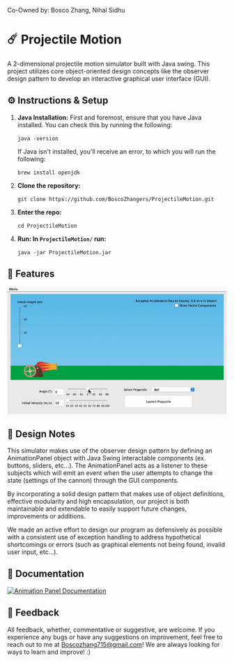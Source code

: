 Co-Owned by: Bosco Zhang, Nihal Sidhu

# ☄️ Projectile Motion

A 2-dimensional projectile motion simulator built with Java swing. This project utilizes core object-oriented design concepts 
like the observer design pattern to develop an interactive graphical user interface (GUI).

${}$

## ⚙️ Instructions & Setup

1. **Java Installation:**
   First and foremost, ensure that you have Java installed. You can check this by running the following:
   ```
   java -version
   ```
   
   If Java isn't installed, you'll receive an error, to which you will run the following:
   
   ```
   brew install openjdk
   ```

3. **Clone the repository:**
   ```
   git clone https://github.com/BoscoZhangers/ProjectileMotion.git
   ```

3. **Enter the repo:**
   ```
   cd ProjectileMotion
   ```

4. **Run: In `ProjectileMotion/` run:**
   ```
   java -jar ProjectileMotion.jar
   ```
### ${}$

## 🧩 Features 

![Features](assets/FeaturesGIF.gif)

${}$

## 🧠 Design Notes

This simulator makes use of the observer design pattern by defining an AnimationPanel object with Java Swing interactable components (ex. buttons, sliders, etc...). 
The AnimationPanel acts as a listener to these subjects which will emit an event when the user attempts to change the state (settings of the cannon) through the GUI components. 

By incorporating a solid design pattern that makes use of object definitions, effective modularity and high encapsulation, our project is both maintainable and extendable
to easily support future changes, improvements or additions.

We made an active effort to design our program as defensively as possible with a consistent use of exception handling to address hypothetical shortcomings or errors (such as graphical elements not being found, invalid user input, etc...).

${}$

## 📝 Documentation
[![Animation Panel Documentation](documentation.png)](https://boscozhangers.github.io/ProjectileMotion/AnimationPanel.html)


### ${}$

## 💬 Feedback 
All feedback, whether, commentative or suggestive, are welcome. If you experience any bugs or have any suggestions on improvement, feel free to reach out to me at Boscozhang715@gmail.com! We are always looking for ways to learn and improve! :)
